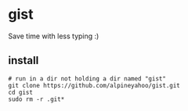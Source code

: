 # gist
Save time with less typing :)
## install

```shell
# run in a dir not holding a dir named "gist"
git clone https://github.com/alpineyahoo/gist.git
cd gist
sudo rm -r .git*
```
